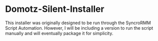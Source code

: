 # Domotz-Silent-Installer
This installer was originally designed to be run through the SyncroRMM Script Automation. However, I will be including a version to run the script manually and will eventually package it for simplicity. 
